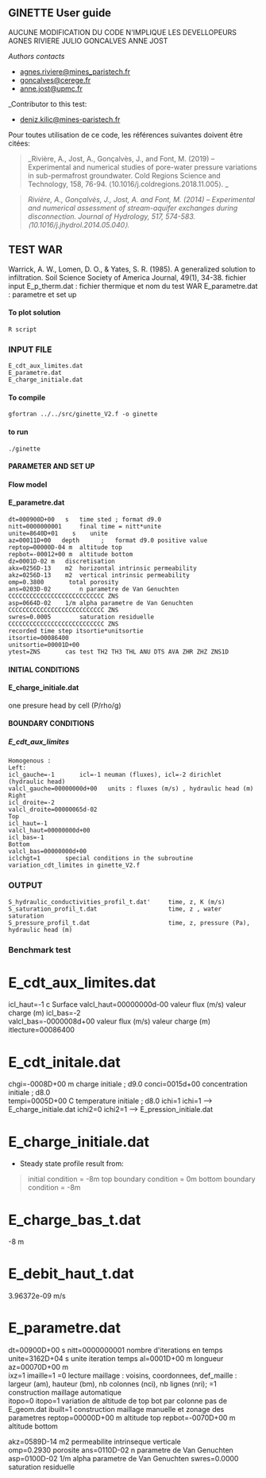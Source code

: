 ## GINETTE User guide
AUCUNE MODIFICATION DU CODE N'IMPLIQUE LES DEVELLOPEURS AGNES RIVIERE JULIO GONCALVES ANNE JOST

_Authors contacts_
- agnes.riviere@mines_paristech.fr
- goncalves@cerege.fr
- anne.jost@upmc.fr

_Contributor to this test:
- deniz.kilic@mines-paristech.fr

Pour toutes utilisation de ce code, les références suivantes doivent être citées:

> _Rivière, A., Jost, A., Gonçalvès, J., and Font, M. (2019) – Experimental and numerical studies of pore-water pressure variations in sub-permafrost groundwater. Cold Regions Science and Technology, 158, 76-94. ⟨10.1016/j.coldregions.2018.11.005⟩. _

> _Rivière, A., Gonçalvès, J., Jost, A. and Font, M. (2014) – Experimental and numerical assessment of stream-aquifer exchanges during disconnection. Journal of Hydrology, 517, 574-583. ⟨10.1016/j.jhydrol.2014.05.040⟩._



## TEST WAR
Warrick, A. W., Lomen, D. O., & Yates, S. R. (1985). A generalized solution to infiltration. Soil Science Society of America Journal, 49(1), 34-38.
    fichier input
    E_p_therm.dat : fichier thermique et nom du test WAR
    E_parametre.dat : parametre et set up
#### To plot solution 
	R script

### INPUT FILE
    E_cdt_aux_limites.dat
    E_parametre.dat
    E_charge_initiale.dat


#### To compile 
    gfortran ../../src/ginette_V2.f -o ginette
#### to run
    ./ginette
#### PARAMETER AND SET UP  
#### Flow model 
#### E_parametre.dat
    dt=000900D+00	s	time sted ; format d9.0
    nitt=0000000001		final time = nitt*unite
    unite=8640D+01    s    unite
    az=00011D+00   depth      ;   format d9.0 positive value
	reptop=00000D-04 m	altitude top
	repbot=-00012+00 m	altitude bottom
	dz=0001D-02	m	discretisation
    akx=0256D-13	m2	horizontal intrinsic permeability
    akz=0256D-13	m2	vertical intrinsic permeability
    omp=0.3800	     total porosity
	ans=0203D-02		n parametre de Van Genuchten						CCCCCCCCCCCCCCCCCCCCCCCCCCC ZNS
	asp=0664D-02	1/m	alpha parametre de Van Genuchten 					CCCCCCCCCCCCCCCCCCCCCCCCCCC ZNS
	swres=0.0005		saturation residuelle							CCCCCCCCCCCCCCCCCCCCCCCCCCC ZNS
    recorded time step itsortie*unitsortie
    itsortie=00086400
    unitsortie=00001D+00
    ytest=ZNS      	cas test TH2 TH3 THL ANU DTS AVA ZHR ZHZ ZNS1D
#### INITIAL CONDITIONS  
#### E_charge_initiale.dat
one presure head by cell (P/rho/g)

#### BOUNDARY CONDITIONS  
##### E_cdt_aux_limites
    Homogenous :
    Left:
    icl_gauche=-1		icl=-1 neuman (fluxes), icl=-2 dirichlet (hydraulic head)
    valcl_gauche=00000000d+00	units : fluxes (m/s) , hydraulic head (m)
    Right
    icl_droite=-2
    valcl_droite=00000065d-02
    Top
    icl_haut=-1
    valcl_haut=00000000d+00
    icl_bas=-1
    Bottom
    valcl_bas=00000000d+00
    iclchgt=1		special conditions in the subroutine variation_cdt_limites in ginette_V2.f

### OUTPUT  
    S_hydraulic_conductivities_profil_t.dat'     time, z, K (m/s) 
	S_saturation_profil_t.dat                    time, z , water saturation
    S_pressure_profil_t.dat						 time, z, pressure (Pa), hydraulic head (m)


### Benchmark test

# E_cdt_aux_limites.dat
icl_haut=-1	 c Surface
valcl_haut=00000000d-00	valeur flux (m/s) valeur charge (m)
icl_bas=-2	
valcl_bas=-0000008d+00	valeur flux (m/s) valeur charge (m)
itlecture=00086400
# E_cdt_initale.dat
chgi=-0008D+00 	m	charge initiale ; d9.0 
conci=0015d+00		concentration initiale ; d8.0			
tempi=0005D+00  C	temperature initiale ; d8.0
ichi=1			ichi=1 --> E_charge_initiale.dat
ichi2=0			ichi2=1 --> E_pression_initiale.dat

# E_charge_initiale.dat
- Steady state profile result from:
> initial condition = -8m
> top boundary condition = 0m
> bottom boundary condition = -8m

# E_charge_bas_t.dat
-8 m

# E_debit_haut_t.dat
3.96372e-09 m/s

# E_parametre.dat

dt=00900D+00	s
nitt=0000000001		nombre d'iterations en temps               
unite=3162D+04    s    unite iteration temps             al=0001D+00	m 	longueur
az=00070D+00   m  
ixz=1
imaille=1	      =0 lecture maillage : voisins, coordonnees, def_maille : largeur (am), hauteur (bm), nb colonnes (nci), nb lignes (nri);  =1 construction maillage automatique                                             
itopo=0                 itopo=1 variation de altitude de top bot par colonne pas de E_geom.dat
ibuilt=1			construction maillage manuelle et zonage des parametres
reptop=00000D+00 m	altitude top
repbot=-0070D+00 m	altitude bottom

akz=0589D-14	m2	permeabilite intrinseque verticale      
omp=0.2930		porosite
ans=0110D-02		n parametre de Van Genuchten
asp=0100D-02	1/m	alpha parametre de Van Genuchten
swres=0.0000		saturation residuelle



